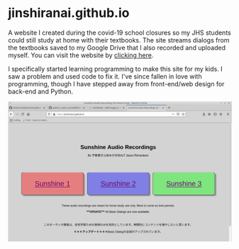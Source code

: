 # jinshiranai.github.io

A website I created during the covid-19 school closures so my JHS students could still study at home with their textbooks.
The site streams dialogs from the textbooks saved to my Google Drive that I also recorded and uploaded myself. You can visit the website by [clicking here](https://jinshiranai.github.io).

I specifically started learning programming to make this site for my kids. I saw a problem and used code to fix it. I've since fallen in love with programming, though I have stepped away from front-end/web design for back-end and Python.

![website splash page](sunshine_website.png)

